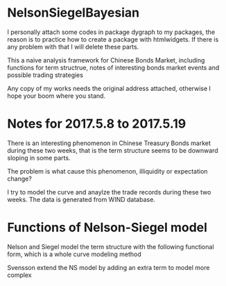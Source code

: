 # NelsonSiegelBayesian

I personally attach some codes in package dygraph to my packages, 
the reason is to practice how to create a package with htmlwidgets.
If there is any problem with that I will delete these parts.

This a naive analysis framework for Chinese Bonds Market, including functions for term structrue, 
notes of interesting bonds market events and possible trading strategies

Any copy of my works needs the original address attached, otherwise I hope your boom where you stand.

# Notes for 2017.5.8 to 2017.5.19
There is an interesting phenomenon in Chinese Treasury Bonds market during these two weeks,
that is the term structure seems to be downward sloping in some parts.

The problem is what cause this phenomenon, illiquidity or expectation change?

I try to model the curve and anaylze the trade records during these two weeks. The data is generated from WIND database.

# Functions of Nelson-Siegel model

Nelson and Siegel model the term structure with the following functional form, which is a whole curve modeling method

Svensson extend the NS model by adding an extra term to model more complex

